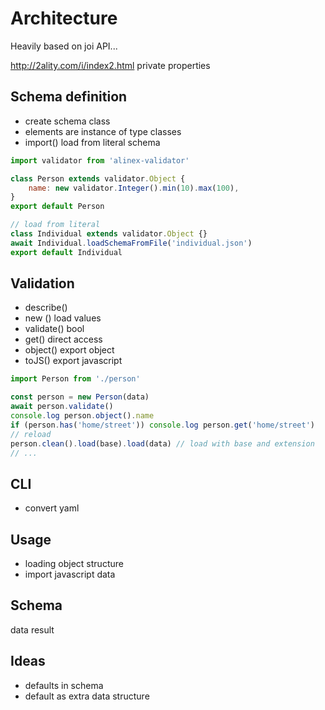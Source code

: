 # Architecture

Heavily based on joi API...


http://2ality.com/i/index2.html private properties

## Schema definition

- create schema class
- elements are instance of type classes
- import() load from literal schema

```js
import validator from 'alinex-validator'

class Person extends validator.Object {
    name: new validator.Integer().min(10).max(100),
}
export default Person

// load from literal
class Individual extends validator.Object {}
await Individual.loadSchemaFromFile('individual.json')
export default Individual
```

## Validation

- describe()
- new () load values
- validate() bool
- get() direct access
- object() export object
- toJS() export javascript

```js
import Person from './person'

const person = new Person(data)
await person.validate()
console.log person.object().name
if (person.has('home/street')) console.log person.get('home/street')
// reload
person.clean().load(base).load(data) // load with base and extension
// ...
```

## CLI

- convert yaml


## Usage

- loading object structure
- import javascript data




## Schema

data
result


## Ideas

- defaults in schema
- default as extra data structure

